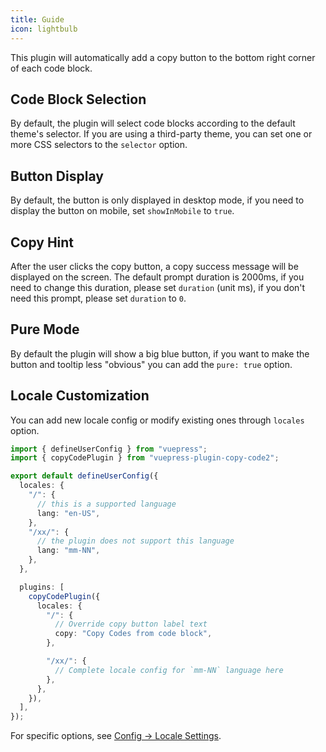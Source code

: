 ```yaml
---
title: Guide
icon: lightbulb
---
```


This plugin will automatically add a copy button to the bottom right corner of each code block.

## Code Block Selection

By default, the plugin will select code blocks according to the default theme's selector. If you are using a third-party theme, you can set one or more CSS selectors to the `selector` option.

## Button Display

By default, the button is only displayed in desktop mode, if you need to display the button on mobile, set `showInMobile` to `true`.

## Copy Hint

After the user clicks the copy button, a copy success message will be displayed on the screen. The default prompt duration is 2000ms, if you need to change this duration, please set `duration` (unit ms), if you don't need this prompt, please set `duration` to `0`.

## Pure Mode

By default the plugin will show a big blue button, if you want to make the button and tooltip less "obvious" you can add the `pure: true` option.

## Locale Customization

You can add new locale config or modify existing ones through `locales` option.

```ts
import { defineUserConfig } from "vuepress";
import { copyCodePlugin } from "vuepress-plugin-copy-code2";

export default defineUserConfig({
  locales: {
    "/": {
      // this is a supported language
      lang: "en-US",
    },
    "/xx/": {
      // the plugin does not support this language
      lang: "mm-NN",
    },
  },

  plugins: [
    copyCodePlugin({
      locales: {
        "/": {
          // Override copy button label text
          copy: "Copy Codes from code block",
        },

        "/xx/": {
          // Complete locale config for `mm-NN` language here
        },
      },
    }),
  ],
});
```

For specific options, see [Config → Locale Settings](./config.md#locales).
